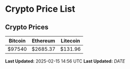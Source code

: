 # Crypto Price List

## Crypto Prices
| Bitcoin | Ethereum | Litecoin |
| ------- | -------- | -------- |
| $97540 | $2685.37 | $131.96 |
**Last Updated:** 2025-02-15 14:56 UTC
**Last Updated:** $DATE$
